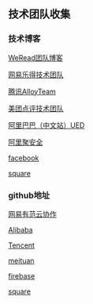 ## 技术团队收集

### 技术博客
[WeRead团队博客
](http://wereadteam.github.io/)

[网易乐得技术团队
](http://tech.lede.com/)

[腾讯AlloyTeam
](http://www.alloyteam.com/)

[美团点评技术团队
](https://tech.meituan.com/?l=40&pos=0)

[阿里巴巴（中文站）UED](http://www.aliued.cn/)

[阿里聚安全](http://jaq.alibaba.com/community/index.htm?spm=a313e.7768735.1000000.6.436d51c3XaenRy)

[facebook](https://code.facebook.com)

[square](http://square.github.io/#ios)

### github地址
[网易有范云协作
](https://github.com/NEYouFan)


[Alibaba
](https://github.com/alibaba)


[Tencent
](https://github.com/Tencent)


[meituan](https://github.com/meituan)

[firebase](https://github.com/firebase)

[square](https://github.com/square)